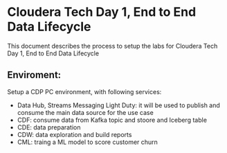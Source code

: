 # Cloudera Tech Day 1, End to End Data Lifecycle

This document describes the process to setup the labs for Cloudera Tech Day 1, End to End Data Lifecycle

## Enviroment:

Setup a CDP PC environment, with following services:

- Data Hub, Streams Messaging Light Duty: it will be used to publish and consume the main data source for the use case
- CDF: consume data from Kafka topic and stoore and Iceberg table
- CDE: data preparation
- CDW: data exploration and build reports
- CML: traing a ML model to score customer churn
